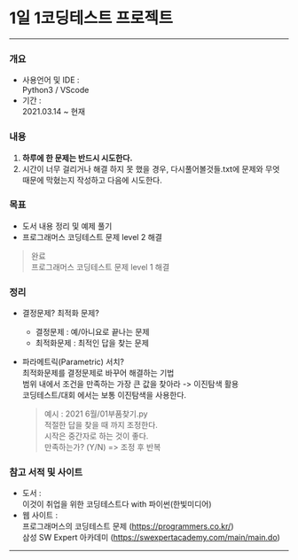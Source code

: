# 1일 1코딩테스트 프로젝트 

***
### 개요 
* 사용언어 및 IDE :   
 Python3 / VScode
* 기간 :   
 2021.03.14 ~ 현재    
 
 
### 내용   
1. **하루에 한 문제는 반드시 시도한다.**
2. 시간이 너무 걸리거나 해결 하지 못 했을 경우, 다시풀어볼것들.txt에 문제와 무엇 때문에 막혔는지 작성하고 다음에 시도한다.

### 목표
* 도서 내용 정리 및 예제 풀기
* 프로그래머스 코딩테스트 문제 level 2 해결

> 완료   
 프로그래머스 코딩테스트 문제 level 1 해결

### 정리
* 결정문제? 최적화 문제?
    + 결정문제 : 예/아니요로 끝나는 문제
    + 최적화문제 : 최적인 답을 찾는 문제

* 파라메트릭(Parametric) 서치?   
    최적화문제를 결정문제로 바꾸어 해결하는 기법    
    범위 내에서 조건을 만족하는 가장 큰 값을 찾아라 -> 이진탐색 활용   
    코딩테스트/대회 에서는 보통 이진탐색을 사용한다.   
    > 예시 : 2021 6월/01부품찾기.py   
    > 적절한 답을 찾을 때 까지 조정한다.   
    > 시작은 중간자로 하는 것이 좋다.    
    > 만족하는가? (Y/N) => 조정 후 반복


### 참고 서적 및 사이트
* 도서 :   
 이것이 취업을 위한 코딩테스트다 with 파이썬(한빛미디어)
* 웹 사이트 :    
 프로그래머스의 코딩테스트 문제 (https://programmers.co.kr/)   
 삼성 SW Expert 아카데미 (https://swexpertacademy.com/main/main.do)
 
 
 ***
 
